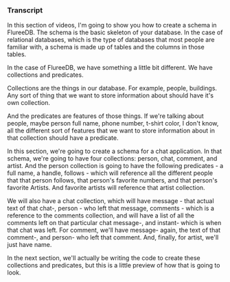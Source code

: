 ### Transcript 

In this section of videos, I'm going to show you how to create a schema in FlureeDB. The schema is the basic skeleton of your database. In the case of relational databases, which is the type of databases that most people are familiar with, a schema is made up of tables and the columns in those tables. 

In the case of FlureeDB, we have something a little bit different. We have collections and predicates. 

Collections are the things in our database. For example, people, buildings. Any sort of thing that we want to store information about should have it's own collection. 

And the predicates are features of those things. If we're talking about people, maybe person full name, phone number, t-shirt color, I don't know, all the different sort of features that we want to store information about in that collection should have a predicate. 

In this section, we're going to create a schema for a chat application. In that schema, we're going to have four collections: person, chat, comment, and artist. And the person collection is going to have the following predicates - a full name, a handle, follows - which will reference all the different people that that person follows, that person's favorite numbers, and that person's favorite Artists. And favorite artists will reference that artist collection. 

We will also have a chat collection, which will have message - that actual text of that chat-, person - who left that message, comments - which is a reference to the comments collection, and will have a list of all the comments left on that particular chat message-, and instant- which is when that chat was left. For comment, we'll have message- again, the text of that comment-, and person- who left that comment. And, finally, for artist, we'll just have name.

In the next section, we'll actually be writing the code to create these collections and predicates, but this is a little preview of how that is going to look. 


